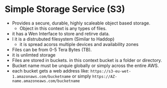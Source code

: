 # Simple Storage Service (S3)

* Provides a secure, durable, highly scaleable object based storage. 
	* Object in this context is any types of files.
* it has a Wen Interface to store and retirve data. 
* I it is a distrubuted filesystem (Similar to Haddop)
	* it is spread acorss multiple devices and availability zones
* Files can be from 0-5 Tera Bytes (TB). 
* it is unlimted storage
* Files are stored in buckets. in this context bucket is a folder or directory. 
* Bucket name must be unquie globally or simply across the entire AWS.
* each bucket gets a web address like: `https://s3-eu-wet-1.amazonaws.com/bucketname` or simply `https://AZ-name.amazoneaws.com/bucketname`    

